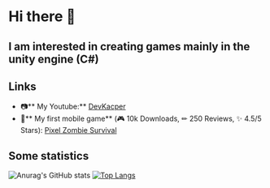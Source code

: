 # Hi there 👋

## I am interested in creating games mainly in the unity engine (C#)

## Links
- 📷** My Youtube:** [DevKacper](https://www.youtube.com/c/DevKacper)
- 📱** My first mobile game** (🎮 10k Downloads, ✏ 250 Reviews, ✨ 4.5/5 Stars): [Pixel Zombie Survival](https://play.google.com/store/apps/details?id=com.KDApps.PixelZombieSurvival)

## Some statistics
![Anurag's GitHub stats](https://github-readme-stats.vercel.app/api?username=KacperGra&show_icons=true&theme=dark&count_private=true)
[![Top Langs](https://github-readme-stats.vercel.app/api/top-langs/?username=KacperGra&layout=compact&hide=CMake,Makefile,ShaderLab)](https://github.com/anuraghazra/github-readme-stats)

